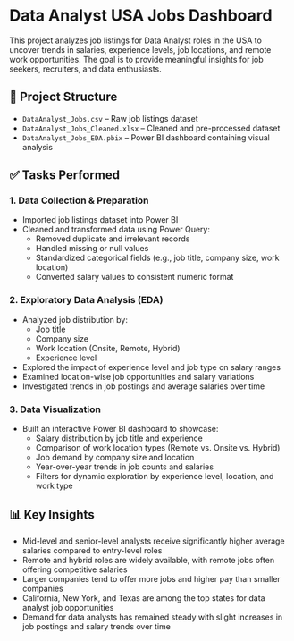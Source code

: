 # Data Analyst USA Jobs Dashboard

This project analyzes job listings for Data Analyst roles in the USA to uncover trends in salaries, experience levels, job locations, and remote work opportunities. The goal is to provide meaningful insights for job seekers, recruiters, and data enthusiasts.

## 📁 Project Structure

- `DataAnalyst_Jobs.csv` – Raw job listings dataset  
- `DataAnalyst_Jobs_Cleaned.xlsx` – Cleaned and pre-processed dataset  
- `DataAnalyst_Jobs_EDA.pbix` – Power BI dashboard containing visual analysis  

## ✅ Tasks Performed

### 1. Data Collection & Preparation
- Imported job listings dataset into Power BI  
- Cleaned and transformed data using Power Query:
  - Removed duplicate and irrelevant records  
  - Handled missing or null values  
  - Standardized categorical fields (e.g., job title, company size, work location)  
  - Converted salary values to consistent numeric format

### 2. Exploratory Data Analysis (EDA)
- Analyzed job distribution by:
  - Job title  
  - Company size  
  - Work location (Onsite, Remote, Hybrid)  
  - Experience level  
- Explored the impact of experience level and job type on salary ranges  
- Examined location-wise job opportunities and salary variations  
- Investigated trends in job postings and average salaries over time

### 3. Data Visualization
- Built an interactive Power BI dashboard to showcase:
  - Salary distribution by job title and experience  
  - Comparison of work location types (Remote vs. Onsite vs. Hybrid)  
  - Job demand by company size and location  
  - Year-over-year trends in job counts and salaries  
  - Filters for dynamic exploration by experience level, location, and work type  

## 📊 Key Insights

- Mid-level and senior-level analysts receive significantly higher average salaries compared to entry-level roles  
- Remote and hybrid roles are widely available, with remote jobs often offering competitive salaries  
- Larger companies tend to offer more jobs and higher pay than smaller companies  
- California, New York, and Texas are among the top states for data analyst job opportunities  
- Demand for data analysts has remained steady with slight increases in job postings and salary trends over time  


